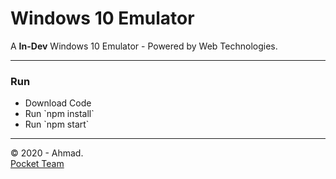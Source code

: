 # Windows 10 Emulator
A **In-Dev** Windows 10 Emulator - Powered by Web Technologies.
<hr>
<h3>Run</h3>
<ul>
  <li>Download Code</li>
  <li>Run `npm install`</li>
  <li>Run `npm start`</li>
</ul>
<hr>
&copy; 2020 - Ahmad.
<br>
<a href="https://github.com/PocketInc">Pocket Team</a>
